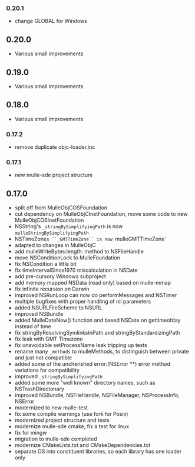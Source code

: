 ### 0.20.1

* change GLOBAL for Windows

## 0.20.0

* Various small improvements


## 0.19.0

* Various small improvements


## 0.18.0

* Various small improvements


### 0.17.2

* remove duplicate objc-loader.inc

### 0.17.1

* new mulle-sde project structure

## 0.17.0

* split off from MulleObjCOSFoundation
* cut dependency on MulleObjCInetFoundation, move some code to new MulleObjCOSInetFoundation
* NSString's ``_stringBySimplifyingPath`` is now `mulleStringBySimplifyingPath`
* NSTimeZone`s ``_GMTTimeZone`` is now `mulleGMTTimeZone`
* adapted to changes in MulleObjC
* add mulleWriteBytes:length: method to NSFileHandle
* move NSConditionLock to MulleFoundation
* fix NSCondition a little bit
* fix timeIntervalSince1970 miscalculation in NSDate
* add pre-cursory Windows subproject
* add memory mapped NSData (read only) based on mulle-mmap
* fix infinite recursion on Darwin
* improved NSRunLoop can now do performMessages and NSTimer
* multiple bugfixes with proper handling of nil parameters
* added NSURLFileScheme to NSURL
* improved NSBundle
* added MulleDateNow() function and based NSDate on gettimeofday instead of time
* fix stringByResolvingSymlinksInPath and stringByStandardizingPath
* fix leak with GMT Timezone
* fix unavoidable setProcessName leak tripping up tests
* rename many `_methods` to mulleMethods, to distinguish between private and just not compatible
* added some of the uncherished error:(NSError **) error method variations for compatibility
* improved `_stringBySimplifyingPath`
* added some more "well known" directory names, such as NSTrashDirectonary
* improved NSBundle, NSFileHandle, NSFileManager, NSProcessInfo, NSError
* modernized to new mulle-test
* fix some compile warnings (use fork for Posix)
* modernized project structure and tests
* modernize mulle-sde cmake, fix a test for linux
* fix for mingw
* migration to mulle-sde completed
* modernize CMakeLists.txt and CMakeDependencies.txt
* separate OS into constituent libraries, so each library has one loader only
